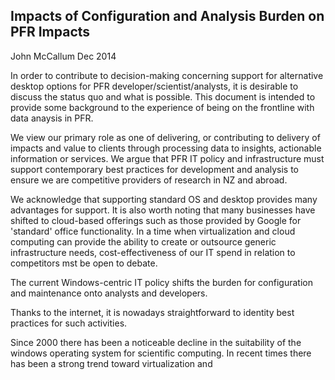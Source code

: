 ## Impacts of Configuration and Analysis Burden on PFR Impacts

John McCallum Dec 2014

In order to contribute to decision-making concerning support for alternative desktop options for PFR developer/scientist/analysts, it is desirable to discuss the status quo and what is possible. This document is intended to provide some background to the experience  of being on the frontline with data anaysis in PFR.

We view our primary role as one of delivering, or contributing to delivery of impacts and value to clients through processing data to insights, actionable information or services. We argue that PFR IT policy and infrastructure must support contemporary best practices for development and analysis to ensure we are competitive providers of research in NZ and abroad. 

We acknowledge that supporting standard OS and desktop provides many advantages for support. It is also worth noting that many businesses have shifted to cloud-based offerings such as those provided by Google for 'standard' office functionality. In a time when virtualization and cloud computing can provide the ability to create or outsource generic infrastructure needs, cost-effectiveness of our IT spend in relation to competitors mst be open to debate.

The current Windows-centric IT policy shifts the burden for configuration and maintenance onto analysts and developers. 


Thanks to the internet, it is nowadays straightforward to identity best practices for such activities. 


Since 2000 there has been a noticeable decline in the suitability of the windows operating system for scientific computing. In recent times there has been a strong trend toward virtualization and 